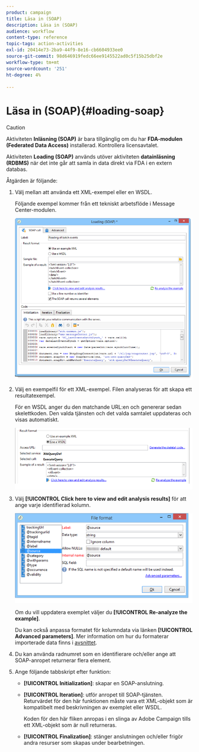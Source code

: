 ```yaml
---
product: campaign
title: Läsa in (SOAP)
description: Läsa in (SOAP)
audience: workflow
content-type: reference
topic-tags: action-activities
exl-id: 20414e73-2ba9-44f9-8e16-cb6604933ee0
source-git-commit: 98d646919fedc66ee9145522ad0c5f15b25dbf2e
workflow-type: tm+mt
source-wordcount: '251'
ht-degree: 4%

---
```


# Läsa in (SOAP){#loading-soap}

>[!CAUTION]
>
>Aktiviteten **Inläsning (SOAP)** är bara tillgänglig om du har **FDA-modulen (Federated Data Access)** installerad. Kontrollera licensavtalet.

Aktiviteten **Loading (SOAP)** används utöver aktiviteten **datainläsning (RDBMS)** när det inte går att samla in data direkt via FDA i en extern databas.

Åtgärden är följande:

1. Välj mellan att använda ett XML-exempel eller en WSDL.

   Följande exempel kommer från ett tekniskt arbetsflöde i Message Center-modulen.

   ![](assets/load_soap_002.png)

1. Välj en exempelfil för ett XML-exempel. Filen analyseras för att skapa ett resultatexempel.

   För en WSDL anger du den matchande URL:en och genererar sedan skelettkoden. Den valda tjänsten och det valda samtalet uppdateras och visas automatiskt.

   ![](assets/soap_load_003.png)

1. Välj **[!UICONTROL Click here to view and edit analysis results]** för att ange varje identifierad kolumn.

   ![](assets/soap_load_001.png)

   Om du vill uppdatera exemplet väljer du **[!UICONTROL Re-analyze the example]**.

   Du kan också anpassa formatet för kolumndata via länken **[!UICONTROL Advanced parameters]**. Mer information om hur du formaterar importerade data finns i [avsnittet](../../platform/using/executing-import-jobs.md).

1. Du kan använda radnumret som en identifierare och/eller ange att SOAP-anropet returnerar flera element.
1. Ange följande tabbskript efter funktion:

   * **[!UICONTROL Initialization]**: skapar en SOAP-anslutning.
   * **[!UICONTROL Iteration]**: utför anropet till SOAP-tjänsten. Returvärdet för den här funktionen måste vara ett XML-objekt som är kompatibelt med beskrivningen av exemplet eller WSDL.

      Koden för den här fliken anropas i en slinga av Adobe Campaign tills ett XML-objekt som är null returneras.

   * **[!UICONTROL Finalization]**: stänger anslutningen och/eller frigör andra resurser som skapas under bearbetningen.
